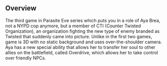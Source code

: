 ## Overview

The third game in Parasite Eve series which puts you in a role of Aya Brea, not a NYPD cop anymore, but a member of CTI (Counter Twisted Organization), an organization fighting the new type of enemy branded as Twisted that suddenly came into picture. Unlike in the first two games, game is 3D with no static background and uses over-the-shoulder camera. Aya has a new special ability that allows her to transfer her soul to other allies on the battlefield, called Overdrive, which allows her to take control over friendly NPCs.